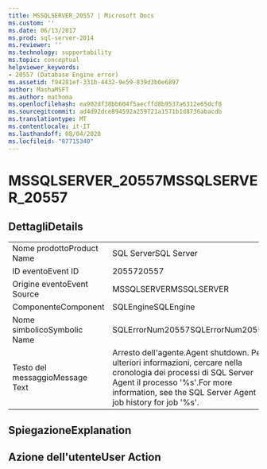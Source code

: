 ```yaml
---
title: MSSQLSERVER_20557 | Microsoft Docs
ms.custom: ''
ms.date: 06/13/2017
ms.prod: sql-server-2014
ms.reviewer: ''
ms.technology: supportability
ms.topic: conceptual
helpviewer_keywords:
- 20557 (Database Engine error)
ms.assetid: f94281ef-331b-4432-9e59-839d3b0e6897
author: MashaMSFT
ms.author: mathoma
ms.openlocfilehash: ea902df38bb604f5aecffd8b9537a6312e65dcf8
ms.sourcegitcommit: ad4d92dce894592a259721a1571b1d8736abacdb
ms.translationtype: MT
ms.contentlocale: it-IT
ms.lasthandoff: 08/04/2020
ms.locfileid: "87715340"
---
```

# <a name="mssqlserver_20557"></a><span data-ttu-id="43aef-102">MSSQLSERVER_20557</span><span class="sxs-lookup"><span data-stu-id="43aef-102">MSSQLSERVER_20557</span></span>
    
## <a name="details"></a><span data-ttu-id="43aef-103">Dettagli</span><span class="sxs-lookup"><span data-stu-id="43aef-103">Details</span></span>  
  
|||  
|-|-|  
|<span data-ttu-id="43aef-104">Nome prodotto</span><span class="sxs-lookup"><span data-stu-id="43aef-104">Product Name</span></span>|<span data-ttu-id="43aef-105">SQL Server</span><span class="sxs-lookup"><span data-stu-id="43aef-105">SQL Server</span></span>|  
|<span data-ttu-id="43aef-106">ID evento</span><span class="sxs-lookup"><span data-stu-id="43aef-106">Event ID</span></span>|<span data-ttu-id="43aef-107">20557</span><span class="sxs-lookup"><span data-stu-id="43aef-107">20557</span></span>|  
|<span data-ttu-id="43aef-108">Origine evento</span><span class="sxs-lookup"><span data-stu-id="43aef-108">Event Source</span></span>|<span data-ttu-id="43aef-109">MSSQLSERVER</span><span class="sxs-lookup"><span data-stu-id="43aef-109">MSSQLSERVER</span></span>|  
|<span data-ttu-id="43aef-110">Componente</span><span class="sxs-lookup"><span data-stu-id="43aef-110">Component</span></span>|<span data-ttu-id="43aef-111">SQLEngine</span><span class="sxs-lookup"><span data-stu-id="43aef-111">SQLEngine</span></span>|  
|<span data-ttu-id="43aef-112">Nome simbolico</span><span class="sxs-lookup"><span data-stu-id="43aef-112">Symbolic Name</span></span>|<span data-ttu-id="43aef-113">SQLErrorNum20557</span><span class="sxs-lookup"><span data-stu-id="43aef-113">SQLErrorNum20557</span></span>|  
|<span data-ttu-id="43aef-114">Testo del messaggio</span><span class="sxs-lookup"><span data-stu-id="43aef-114">Message Text</span></span>|<span data-ttu-id="43aef-115">Arresto dell'agente.</span><span class="sxs-lookup"><span data-stu-id="43aef-115">Agent shutdown.</span></span> <span data-ttu-id="43aef-116">Per ulteriori informazioni, cercare nella cronologia dei processi di SQL Server Agent il processo '%s'.</span><span class="sxs-lookup"><span data-stu-id="43aef-116">For more information, see the SQL Server Agent job history for job '%s'.</span></span>|  
  
## <a name="explanation"></a><span data-ttu-id="43aef-117">Spiegazione</span><span class="sxs-lookup"><span data-stu-id="43aef-117">Explanation</span></span>  
  
## <a name="user-action"></a><span data-ttu-id="43aef-118">Azione dell'utente</span><span class="sxs-lookup"><span data-stu-id="43aef-118">User Action</span></span>  
  
